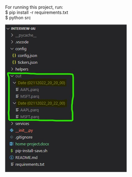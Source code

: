 For running this project, run:  
    $ pip install -r requirements.txt  
    $ python src  

![Screenshot](screenshot1.jpg)